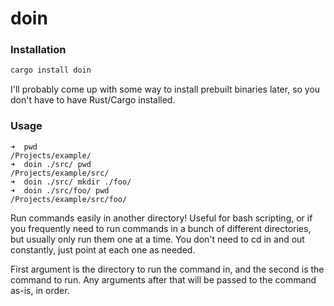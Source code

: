 # doin

### Installation

```bash
cargo install doin
```

I'll probably come up with some way to install prebuilt binaries later, so you don't have
to have Rust/Cargo installed.

### Usage

```
➜  pwd
/Projects/example/
➜  doin ./src/ pwd
/Projects/example/src/
➜  doin ./src/ mkdir ./foo/
➜  doin ./src/foo/ pwd
/Projects/example/src/foo/
```

Run commands easily in another directory! Useful for bash scripting, or if you frequently
need to run commands in a bunch of different directories, but usually only run them one
at a time. You don't need to cd in and out constantly, just point at each one as needed.

First argument is the directory to run the command in, and the second is the command to run.
Any arguments after that will be passed to the command as-is, in order.
